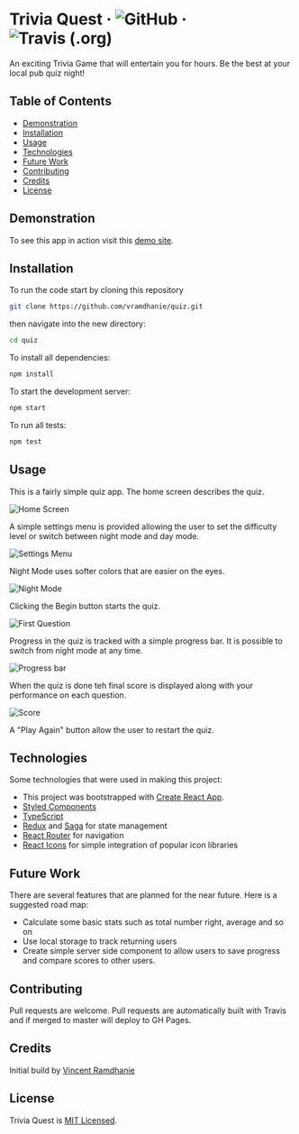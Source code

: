 # Trivia Quest &middot; ![GitHub](https://img.shields.io/github/license/vramdhanie/quiz?color=blue) &middot; ![Travis (.org)](https://img.shields.io/travis/vramdhanie/quiz)

An exciting Trivia Game that will entertain you for hours. Be the best at your local pub quiz night!

## Table of Contents

- [Demonstration](#demonstration)
- [Installation](#installation)
- [Usage](#usage)
- [Technologies](#technologies)
- [Future Work](#future-work)
- [Contributing](#contributing)
- [Credits](#credits)
- [License](#license)

## Demonstration

To see this app in action visit this [demo site](https://vramdhanie.github.io/quiz).

## Installation

To run the code start by cloning this repository

```bash
git clone https://github.com/vramdhanie/quiz.git
```

then navigate into the new directory:

```bash
cd quiz
```

To install all dependencies:

```bash
npm install
```

To start the development server:

```bash
npm start
```

To run all tests:

```bash
npm test
```

## Usage

This is a fairly simple quiz app. The home screen describes the quiz.

![Home Screen](documentation/screenshot_01.jpg)

A simple settings menu is provided allowing the user to set the difficulty level or switch between night mode and day mode.

![Settings Menu](documentation/screenshot_02.jpg)

Night Mode uses softer colors that are easier on the eyes.

![Night Mode](documentation/screenshot_03.jpg)

Clicking the Begin button starts the quiz.

![First Question](documentation/screenshot_04.jpg)

Progress in the quiz is tracked with a simple progress bar. It is possible to switch from night mode at any time.

![Progress bar](documentation/screenshot_05.jpg)

When the quiz is done teh final score is displayed along with your performance on each question.

![Score](documentation/screenshot_06.jpg)

A "Play Again" button allow the user to restart the quiz.

## Technologies

Some technologies that were used in making this project:

- This project was bootstrapped with [Create React App](https://github.com/facebook/create-react-app).
- [Styled Components](https://www.styled-components.com/)
- [TypeScript](https://www.typescriptlang.org/)
- [Redux](https://react-redux.js.org/) and [Saga](https://redux-saga.js.org/) for state management
- [React Router](https://reacttraining.com/react-router/web/guides/quick-start) for navigation
- [React Icons](https://react-icons.netlify.com/#/) for simple integration of popular icon libraries

## Future Work

There are several features that are planned for the near future. Here is a suggested road map:

- Calculate some basic stats such as total number right, average and so on
- Use local storage to track returning users
- Create simple server side component to allow users to save progress and compare scores to other users.

## Contributing

Pull requests are welcome. Pull requests are automatically built with Travis and if merged to master will deploy to GH Pages.

## Credits

Initial build by [Vincent Ramdhanie](https://github.com/vramdhanie)

## License

Trivia Quest is [MIT Licensed](LICENSE).

